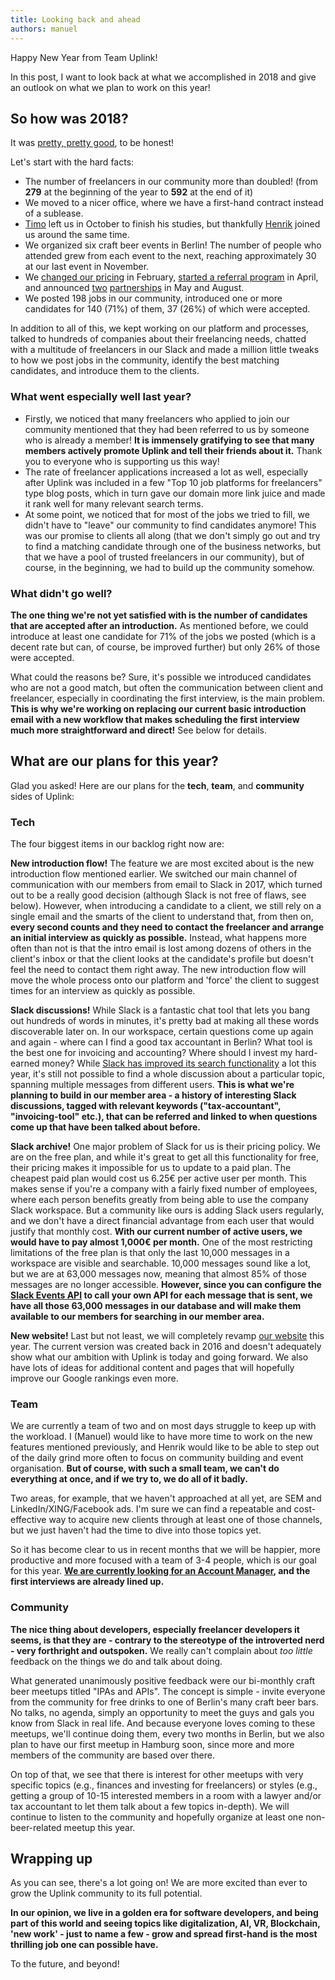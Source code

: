 ```yaml
---
title: Looking back and ahead
authors: manuel
---
```


Happy New Year from Team Uplink!

In this post, I want to look back at what we accomplished in 2018 and give an outlook on what we plan to work on this year!

## So how was 2018?

It was [pretty, pretty good](https://media.giphy.com/media/d2jjIRvGomz6GMkU/source.gif), to be honest!

Let's start with the hard facts:

- The number of freelancers in our community more than doubled! (from **279** at the beginning of the year to **592** at the end of it)
- We moved to a nicer office, where we have a first-hand contract instead of a sublease.
- [Timo](https://www.xing.com/profile/Timo_Klinz) left us in October to finish his studies, but thankfully [Henrik](https://www.xing.com/profile/Henrik_Hesslau) joined us around the same time.
- We organized six craft beer events in Berlin! The number of people who attended grew from each event to the next, reaching approximately 30 at our last event in November.
- We [changed our pricing](https://medium.com/uplink-freelance-developer-network/our-new-pricing-4e088d7a90b4) in February, [started a referral program](https://medium.com/uplink-freelance-developer-network/introducing-the-uplink-referral-program-72c3db1c8a8d) in April, and announced [two](https://medium.com/uplink-freelance-developer-network/joining-forces-with-christa-weidner-6a234d97fb5a) [partnerships](https://medium.com/uplink-freelance-developer-network/announcing-our-cooperation-with-expath-to-help-freelancers-get-started-in-germany-49edbd765992) in May and August.
- We posted 198 jobs in our community, introduced one or more candidates for 140 (71%) of them, 37 (26%) of which were accepted.

In addition to all of this, we kept working on our platform and processes, talked to hundreds of companies about their freelancing needs, chatted with a multitude of freelancers in our Slack and made a million little tweaks to how we post jobs in the community, identify the best matching candidates, and introduce them to the clients.

### What went especially well last year?

- Firstly, we noticed that many freelancers who applied to join our community mentioned that they had been referred to us by someone who is already a member! **It is immensely gratifying to see that many members actively promote Uplink and tell their friends about it.** Thank you to everyone who is supporting us this way!
- The rate of freelancer applications increased a lot as well, especially after Uplink was included in a few "Top 10 job platforms for freelancers" type blog posts, which in turn gave our domain more link juice and made it rank well for many relevant search terms.
- At some point, we noticed that for most of the jobs we tried to fill, we didn't have to "leave" our community to find candidates anymore! This was our promise to clients all along (that we don't simply go out and try to find a matching candidate through one of the business networks, but that we have a pool of trusted freelancers in our community), but of course, in the beginning, we had to build up the community somehow.

### What didn't go well?

**The one thing we're not yet satisfied with is the number of candidates that are accepted after an introduction.** As mentioned before, we could introduce at least one candidate for 71% of the jobs we posted (which is a decent rate but can, of course, be improved further) but only 26% of those were accepted.

What could the reasons be? Sure, it's possible we introduced candidates who are not a good match, but often the communication between client and freelancer, especially in coordinating the first interview, is the main problem. **This is why we're working on replacing our current basic introduction email with a new workflow that makes scheduling the first interview much more straightforward and direct!** See below for details.

## What are our plans for this year?

Glad you asked! Here are our plans for the **tech**, **team**, and **community** sides of Uplink:

### Tech

The four biggest items in our backlog right now are:

**New introduction flow!** The feature we are most excited about is the new introduction flow mentioned earlier. We switched our main channel of communication with our members from email to Slack in 2017, which turned out to be a really good decision (although Slack is not free of flaws, see below). However, when introducing a candidate to a client, we still rely on a single email and the smarts of the client to understand that, from then on, **every second counts and they need to contact the freelancer and arrange an initial interview as quickly as possible.** Instead, what happens more often than not is that the intro email is lost among dozens of others in the client's inbox or that the client looks at the candidate's profile but doesn't feel the need to contact them right away. The new introduction flow will move the whole process onto our platform and 'force' the client to suggest times for an interview as quickly as possible.

**Slack discussions!** While Slack is a fantastic chat tool that lets you bang out hundreds of words in minutes, it's pretty bad at making all these words discoverable later on. In our workspace, certain questions come up again and again - where can I find a good tax accountant in Berlin? What tool is the best one for invoicing and accounting? Where should I invest my hard-earned money? While [Slack has improved its search functionality](https://slackhq.com/less-searching-more-doing) a lot this year, it's still not possible to find a whole discussion about a particular topic, spanning multiple messages from different users. **This is what we're planning to build in our member area - a history of interesting Slack discussions, tagged with relevant keywords ("tax-accountant", "invoicing-tool" etc.), that can be referred and linked to when questions come up that have been talked about before.**

**Slack archive!** One major problem of Slack for us is their pricing policy. We are on the free plan, and while it's great to get all this functionality for free, their pricing makes it impossible for us to update to a paid plan. The cheapest paid plan would cost us 6.25€ per active user per month. This makes sense if you're a company with a fairly fixed number of employees, where each person benefits greatly from being able to use the company Slack workspace. But a community like ours is adding Slack users regularly, and we don't have a direct financial advantage from each user that would justify that monthly cost. **With our current number of active users, we would have to pay almost 1,000€ per month.** One of the most restricting limitations of the free plan is that only the last 10,000 messages in a workspace are visible and searchable. 10,000 messages sound like a lot, but we are at 63,000 messages now, meaning that almost 85% of those messages are no longer accessible. **However, since you can configure the [Slack Events API](https://api.slack.com/events-api) to call your own API for each message that is sent, we have all those 63,000 messages in our database and will make them available to our members for searching in our member area.**

**New website!** Last but not least, we will completely revamp [our website](https://uplink.tech/) this year. The current version was created back in 2016 and doesn't adequately show what our ambition with Uplink is today and going forward. We also have lots of ideas for additional content and pages that will hopefully improve our Google rankings even more.

### Team

We are currently a team of two and on most days struggle to keep up with the workload. I (Manuel) would like to have more time to work on the new features mentioned previously, and Henrik would like to be able to step out of the daily grind more often to focus on community building and event organisation. **But of course, with such a small team, we can't do everything at once, and if we try to, we do all of it badly.**

Two areas, for example, that we haven't approached at all yet, are SEM and LinkedIn/XING/Facebook ads. I'm sure we can find a repeatable and cost-effective way to acquire new clients through at least one of those channels, but we just haven't had the time to dive into those topics yet.

So it has become clear to us in recent months that we will be happier, more productive and more focused with a team of 3-4 people, which is our goal for this year. **[We are currently looking for an Account Manager](https://uplink.tech/jobs/account-manager), and the first interviews are already lined up.**

### Community

**The nice thing about developers, especially freelancer developers it seems, is that they are - contrary to the stereotype of the introverted nerd - very forthright and outspoken.** We really can't complain about _too little_ feedback on the things we do and talk about doing.

What generated unanimously positive feedback were our bi-monthly craft beer meetups titled "IPAs and APIs". The concept is simple - invite everyone from the community for free drinks to one of Berlin's many craft beer bars. No talks, no agenda, simply an opportunity to meet the guys and gals you know from Slack in real life. And because everyone loves coming to these meetups, we'll continue doing them, every two months in Berlin, but we also plan to have our first meetup in Hamburg soon, since more and more members of the community are based over there.

On top of that, we see that there is interest for other meetups with very specific topics (e.g., finances and investing for freelancers) or styles (e.g., getting a group of 10-15 interested members in a room with a lawyer and/or tax accountant to let them talk about a few topics in-depth). We will continue to listen to the community and hopefully organize at least one non-beer-related meetup this year.

## Wrapping up

As you can see, there's a lot going on! We are more excited than ever to grow the Uplink community to its full potential.

**In our opinion, we live in a golden era for software developers, and being part of this world and seeing topics like digitalization, AI, VR, Blockchain, 'new work' - just to name a few - grow and spread first-hand is the most thrilling job one can possible have.**

To the future, and beyond!
